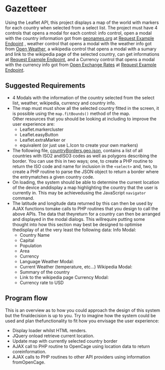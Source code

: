 # Gazetteer

Using the Leaflet API, this project displays a map of the world with markers for each country when selected from a select list. 
The project must have 4 controls that opens a modal for each control: info control, open a modal with the country information got from [geonames.org](https://www.geonames.org/export/ws-overview.html) at [Request Example Endpoint](http://api.geonames.org/countryInfoJSON?formatted=true&lang=en&country=DE&username=vsromero&style=full) , weather control that opens a modal with the weather info got from [Open Weather](https://openweathermap.org/api), a wikipedia control that opens a modal with a sumary and link to the wikipedia page of the selected country, can get informations at [Request Example Endpoint](http://api.geonames.org/wikipediaSearchJSON?formatted=true&q=country%20andorra&maxRows=10&username=vsromero&style=full), and a Currency control that opens a modal with the currency info got from [Open Exchange Rates](https://openexchangerates.org/signup/free) at [Request Example Endpoint](https://openexchangerates.org/api/latest.json?app_id=YOUR_APP_ID).

## Suggested Requirements

- 4 Modals with the information of the country selected from the select list, weather, wikipedia, currency and country info.
- The map must must show all the selected country fitted in the screen, it is possible using the `map.fitBounds()` method of the map.  
    Other resources that you should be looking at including to improve the user experience are:
    - Leaflet.markercluster
    - Leaflet.easyButton
    - Leaflet.extraMarker or 
    - equivalent (or just use L.Icon to create your own markers)
- The following file, [countryBorders.geo.json](./assets/json/countryBorders.geo.json), contains a list of all countries with ISO2 andISO3 codes as well as polygons describing the border. You can use this in two ways; one, to create a PHP routine to return the ISO code and name for inclusion in the `<select>` and, two, to create a PHP routine to parse the JSON object to return a border where the entrymatches a given country code.
- On loading, the system should be able to determine the current location of the device anddisplay a map highlighting the country that the user is currently in. This may be achievedusing the JavaScript `navigator` command.
- The latitude and longitude data returned by this can then be used by AJAX functions tomake calls to PHP routines that you design to call the above APIs. The data that theyreturn for a country can then be arranged and displayed in the modal dialogs. This willrequire putting some thought into how this section may best be designed to optimise thedisplay of at the very least the following data:
    Info Modal:
    - Country Name
    - Capital
    - Population
    - Area
    - Currency
    - Language
    Weather Modal:
    - Current Weather (temperature, etc...)
    Wikipedia Modal:
    - Summary of the country
    - Link to the wikipedia page
    Currency Modal:
    - Currency rate to USD

## Program flow

This is an overview as to how you could approach the design of this system but the finaldecision is up to you. Try to imagine how the system could be used and plan thefunctionality to fit how you envisage the user experience:
- Display loader whilst HTML renders.
- JQuery onload retrieve current location.
- Update map with currently selected country border
- AJAX call to PHP routine to OpenCage using location data to return coreinformation. 
- AJAX calls to PHP routines to other API providers using information fromOpenCage.

